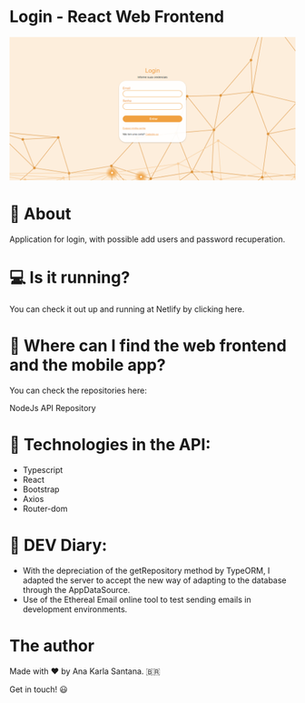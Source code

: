 # Login - React Web Frontend

![Alt text](image.png)

# 📔 About
Application for login, with possible add users and password recuperation.

# 💻 Is it running?
You can check it out up and running at Netlify by clicking here.

# 👀 Where can I find the web frontend and the mobile app?
You can check the repositories here:

NodeJs API Repository

# 🚀 Technologies in the API:
- Typescript
- React
- Bootstrap
- Axios
- Router-dom

# 📖 DEV Diary:
- With the depreciation of the getRepository method by TypeORM, I adapted the server to accept the new way of adapting to the database through the AppDataSource.
- Use of the Ethereal Email online tool to test sending emails in development environments.

# The author
Made with ❤️ by Ana Karla Santana. 🇧🇷

Get in touch! 😃

 
